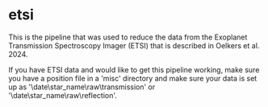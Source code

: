 # etsi
This is the pipeline that was used to reduce the data from the Exoplanet Transmission Spectroscopy Imager (ETSI) that is
described in Oelkers et al. 2024. 

If you have ETSI data and would like to get this pipeline working, make sure you have a position file in a 'misc' 
directory and make sure your data is set up as '\date\star_name\raw\transmission\' or '\date\star_name\raw\reflection\'.
